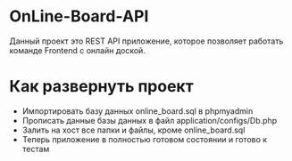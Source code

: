 # OnLine-Board-API
Данный проект это REST API приложение, которое позволяет работать команде Frontend с онлайн доской.

# Как развернуть проект
- Импортировать базу данных online_board.sql в phpmyadmin
- Прописать данные базы данных в файл application/configs/Db.php
- Залить на хост все папки и файлы, кроме online_board.sql
- Теперь приложение в полностью готовом состоянии и готово к тестам